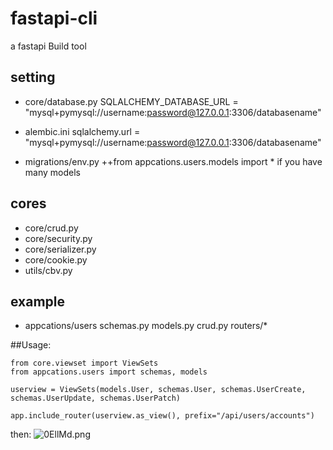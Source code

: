 # fastapi-cli
a fastapi Build tool

## setting
* core/database.py
SQLALCHEMY_DATABASE_URL = "mysql+pymysql://username:password@127.0.0.1:3306/databasename"

* alembic.ini
sqlalchemy.url = "mysql+pymysql://username:password@127.0.0.1:3306/databasename"

* migrations/env.py
  ++from appcations.users.models import * 
  if you have many models


## cores

* core/crud.py
* core/security.py
* core/serializer.py
* core/cookie.py
* utils/cbv.py

## example
* appcations/users
schemas.py
models.py
crud.py
routers/*


##Usage:

```
from core.viewset import ViewSets
from appcations.users import schemas, models

userview = ViewSets(models.User, schemas.User, schemas.UserCreate, schemas.UserUpdate, schemas.UserPatch)

app.include_router(userview.as_view(), prefix="/api/users/accounts")

```

then:
![0EllMd.png](https://s1.ax1x.com/2020/09/28/0EllMd.png)





